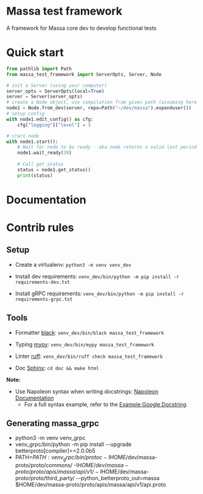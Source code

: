 # Massa test framework

A framework for Massa core dev to develop functional tests

# Quick start

```python
from pathlib import Path
from massa_test_framework import ServerOpts, Server, Node

# init a Server (using your computer)
server_opts = ServerOpts(local=True)
server = Server(server_opts) 
# create a Node object, use compilation from given path (assuming here it's compiled here in Sandbox mode)
node1 = Node.from_dev(server, repo=Path("~/dev/massa").expanduser())
# setup config
with node1.edit_config() as cfg:
    cfg["logging"]["level"] = 3

# start node
with node1.start():
    # Wait for node to be ready - aka node returns a valid last period
    node1.wait_ready(20)
    
    # Call get_status
    status = node1.get_status()
    print(status)
```

# Documentation



# Contrib rules

## Setup

- Create a virtualenv:
    `python3 -m venv venv_dev`

- Install dev requirements:
    `venv_dev/bin/python -m pip install -r requirements-dev.txt`

- Install gRPC requirements:
    `venv_dev/bin/python -m pip install -r requirements-grpc.txt`

## Tools

- Formatter [black](https://github.com/psf/black):
    `venv_dev/bin/black massa_test_framework`

- Typing [mypy](https://www.mypy-lang.org/): 
    `venv_dev/bin/mypy massa_test_framework`

- Linter [ruff](https://github.com/astral-sh/ruff):
    `venv_dev/bin/ruff check massa_test_framework`

- Doc [Sphinx](https://www.sphinx-doc.org):
    `cd doc && make html`

**Note:**

- Use Napoleon syntax when writing docstrings: [Napoleon Documentation](https://www.sphinx-doc.org/en/master/usage/extensions/napoleon.html)
  - For a full syntax example, refer to the [Example Google Docstring](https://sphinxcontrib-napoleon.readthedocs.io/en/latest/example_google.html#example-google).


## Generating massa_grpc

* python3 -m venv venv_grpc
* venv_grpc/bin/python -m pip install --upgrade betterproto[compiler]==2.0.0b5
* PATH=$PATH:venv_grpc/bin/ protoc -I$HOME/dev/massa-proto/proto/commons/ -I$HOME/dev/massa-proto/proto/apis/massa/api/v1/ -I$HOME/dev/massa-proto/proto/third_party/ --python_betterproto_out=massa $HOME/dev/massa-proto/proto/apis/massa/api/v1/api.proto